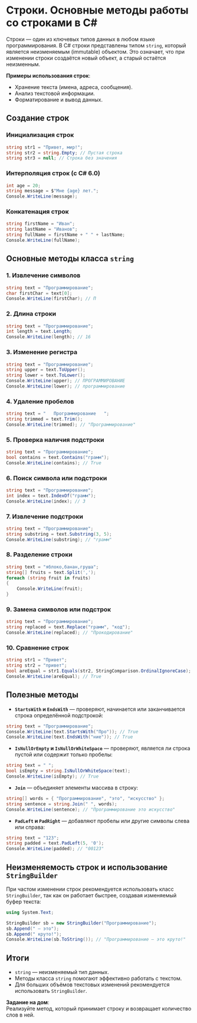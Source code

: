# Строки. Основные методы работы со строками в C#

Строки — один из ключевых типов данных в любом языке программирования. В C# строки представлены типом `string`, который является неизменяемым (immutable) объектом. Это означает, что при изменении строки создаётся новый объект, а старый остаётся неизменным.

**Примеры использования строк**:
- Хранение текста (имена, адреса, сообщения).
- Анализ текстовой информации.
- Форматирование и вывод данных.

## Создание строк

### Инициализация строк
```csharp
string str1 = "Привет, мир!";
string str2 = string.Empty; // Пустая строка
string str3 = null; // Строка без значения
```

### Интерполяция строк (с C# 6.0)
```csharp
int age = 20;
string message = $"Мне {age} лет.";
Console.WriteLine(message);
```

### Конкатенация строк
```csharp
string firstName = "Иван";
string lastName = "Иванов";
string fullName = firstName + " " + lastName;
Console.WriteLine(fullName);
```

## Основные методы класса `string`

### 1. **Извлечение символов**
```csharp
string text = "Программирование";
char firstChar = text[0];
Console.WriteLine(firstChar); // П
```

### 2. **Длина строки**
```csharp
string text = "Программирование";
int length = text.Length;
Console.WriteLine(length); // 16
```

### 3. **Изменение регистра**
```csharp
string text = "Программирование";
string upper = text.ToUpper();
string lower = text.ToLower();
Console.WriteLine(upper); // ПРОГРАММИРОВАНИЕ
Console.WriteLine(lower); // программирование
```

### 4. **Удаление пробелов**
```csharp
string text = "   Программирование   ";
string trimmed = text.Trim();
Console.WriteLine(trimmed); // "Программирование"
```

### 5. **Проверка наличия подстроки**
```csharp
string text = "Программирование";
bool contains = text.Contains("грамм");
Console.WriteLine(contains); // True
```

### 6. **Поиск символа или подстроки**
```csharp
string text = "Программирование";
int index = text.IndexOf("грамм");
Console.WriteLine(index); // 3
```

### 7. **Извлечение подстроки**
```csharp
string text = "Программирование";
string substring = text.Substring(3, 5);
Console.WriteLine(substring); // "грамм"
```

### 8. **Разделение строки**
```csharp
string text = "яблоко,банан,груша";
string[] fruits = text.Split(',');
foreach (string fruit in fruits)
{
    Console.WriteLine(fruit);
}
```

### 9. **Замена символов или подстрок**
```csharp
string text = "Программирование";
string replaced = text.Replace("грамм", "код");
Console.WriteLine(replaced); // "Прокодирование"
```

### 10. **Сравнение строк**
```csharp
string str1 = "Привет";
string str2 = "привет";
bool areEqual = str1.Equals(str2, StringComparison.OrdinalIgnoreCase);
Console.WriteLine(areEqual); // True
```

## Полезные методы

- **`StartsWith` и `EndsWith`** — проверяют, начинается или заканчивается строка определённой подстрокой:
```csharp
string text = "Программирование";
Console.WriteLine(text.StartsWith("Про")); // True
Console.WriteLine(text.EndsWith("ние")); // True
```

- **`IsNullOrEmpty` и `IsNullOrWhiteSpace`** — проверяют, является ли строка пустой или содержит только пробелы:
```csharp
string text = " ";
bool isEmpty = string.IsNullOrWhiteSpace(text);
Console.WriteLine(isEmpty); // True
```

- **`Join`** — объединяет элементы массива в строку:
```csharp
string[] words = { "Программирование", "это", "искусство" };
string sentence = string.Join(" ", words);
Console.WriteLine(sentence); // "Программирование это искусство"
```

- **`PadLeft` и `PadRight`** — добавляют пробелы или другие символы слева или справа:
```csharp
string text = "123";
string padded = text.PadLeft(5, '0');
Console.WriteLine(padded); // "00123"
```

## Неизменяемость строк и использование `StringBuilder`

При частом изменении строк рекомендуется использовать класс `StringBuilder`, так как он работает быстрее, создавая изменяемый буфер текста:
```csharp
using System.Text;

StringBuilder sb = new StringBuilder("Программирование");
sb.Append(" — это");
sb.Append(" круто!");
Console.WriteLine(sb.ToString()); // "Программирование — это круто!"
```

## Итоги

- `string` — неизменяемый тип данных.
- Методы класса `string` помогают эффективно работать с текстом.
- Для больших объёмов текстовых изменений рекомендуется использовать `StringBuilder`.

**Задание на дом**:  
Реализуйте метод, который принимает строку и возвращает количество слов в ней.